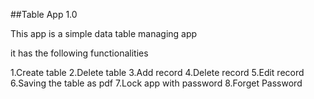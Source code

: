 ##Table App 1.0

This app is a simple data table managing app 

it has the following functionalities

1.Create table
2.Delete table
3.Add record
4.Delete record
5.Edit record
6.Saving the table as pdf
7.Lock app with password
8.Forget Password